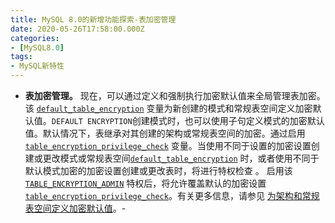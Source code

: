 ```yaml
---
title: MySQL 8.0的新增功能探索-表加密管理
date: 2020-05-26T17:58:00.000Z
categories:
- [MySQL8.0]
tags:
- MySQL新特性
---
```


- **表加密管理。** 现在，可以通过定义和强制执行加密默认值来全局管理表加密。该 [`default_table_encryption`](https://dev.mysql.com/doc/refman/8.0/en/server-system-variables.html#sysvar_default_table_encryption) 变量为新创建的模式和常规表空间定义加密默认值。`DEFAULT ENCRYPTION`创建模式时，也可以使用子句定义模式的加密默认值。默认情况下，表继承对其创建的架构或常规表空间的加密。通过启用 [`table_encryption_privilege_check`](https://dev.mysql.com/doc/refman/8.0/en/server-system-variables.html#sysvar_table_encryption_privilege_check) 变量。当使用不同于设置的加密设置创建或更改模式或常规表空间[`default_table_encryption`](https://dev.mysql.com/doc/refman/8.0/en/server-system-variables.html#sysvar_default_table_encryption) 时，或者使用不同于默认模式加密的加密设置创建或更改表时，将进行特权检查 。 启用该 [`TABLE_ENCRYPTION_ADMIN`](https://dev.mysql.com/doc/refman/8.0/en/privileges-provided.html#priv_table-encryption-admin) 特权后，将允许覆盖默认的加密设置 [`table_encryption_privilege_check`](https://dev.mysql.com/doc/refman/8.0/en/server-system-variables.html#sysvar_table_encryption_privilege_check)。有关更多信息，请参见 [为架构和常规表空间定义加密默认值](https://dev.mysql.com/doc/refman/8.0/en/innodb-data-encryption.html#innodb-schema-tablespace-encryption-default)。-
